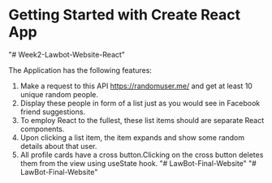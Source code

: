 # Getting Started with Create React App

"# Week2-Lawbot-Website-React" 

The Application has the following features:

 1. Make a request to this API https://randomuser.me/ and get at least 10 unique random people. 
 2. Display these people in form of a list just as you would see in Facebook friend suggestions. 
 3. To employ React to the fullest, these list items should are separate React components. 
 4. Upon clicking a list item, the item expands and show some random details about that user.
 5. All profile cards have a cross button.Clicking on the cross button deletes them from the view using useState hook.
"# LawBot-Final-Website" 
"# LawBot-Final-Website" 

